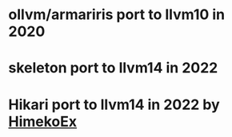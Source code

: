 # ollvm/armariris port to llvm10 in 2020

# skeleton port to llvm14 in 2022

# Hikari port to llvm14 in 2022 by [HimekoEx](https://github.com/HimekoEx)